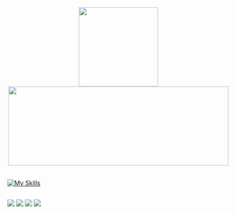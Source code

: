 
<div align="center">
  <a href="https://github.com/jaoribeiro-0211">
  <img height="180em" src="https://github-readme-stats.vercel.app/api?username=jaoribeiro-0211&show_icons=true&theme=tokyonight&include_all_commits=true&count_private=true"/>
  <img width="500px" height="180em" src="https://github-readme-stats.vercel.app/api/top-langs/?username=jaoribeiro-0211&layout=compact&langs_count=7&theme=tokyonight"/>
</div>
<br>

[![My Skills](https://skillicons.dev/icons?i=js,html,css,bootstrap,tailwind,vue,nuxtjs,vite,&theme=dark)](https://skillicons.dev)
  
  
  ##
 
<div> 
 
  <a href="https://instagram.com/jaoribeiro_V" target="_blank"><img src="https://img.shields.io/badge/-Instagram-%23E4405F?style=for-the-badge&logo=instagram&logoColor=white" target="_blank"></a>
 <a href="https://discord.gg/pDbY76q8Qf" target="_blank"><img src="https://img.shields.io/badge/Discord-7289DA?style=for-the-badge&logo=discord&logoColor=white" target="_blank"></a> 
  <a href = "mailto:joaotvrodeio@gmail.com"><img src="https://img.shields.io/badge/-Gmail-%23333?style=for-the-badge&logo=gmail&logoColor=white" target="_blank"></a>
  <a href="https://www.linkedin.com/in/jo%C3%A3o-vitor-ribeiro-2348661a3/" target="_blank"><img src="https://img.shields.io/badge/-LinkedIn-%230077B5?style=for-the-badge&logo=linkedin&logoColor=white" target="_blank"></a> 
